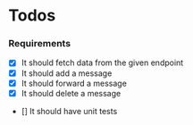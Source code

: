 # Todos 

### Requirements 

- [x] It should fetch data from the given endpoint
- [x] It should add a message
- [x] It should forward a message
- [x] It should delete a message 
- [] It should have unit tests